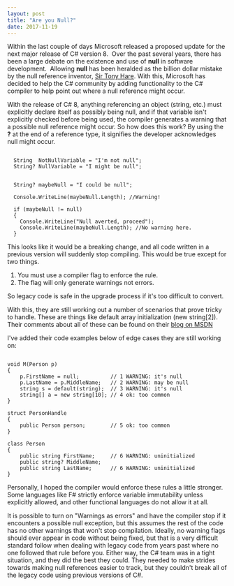```yaml
---
layout: post
title: "Are you Null?"
date: 2017-11-19
---
```


Within the last couple of days Microsoft released a proposed update for the next major release of C# version 8.  Over the past several years, there has been a large debate on the existence and use of **null** in software development.  Allowing **null** has been heralded as the billion dollar mistake by the null reference inventor, <a href="https://en.wikipedia.org/wiki/Tony_Hoare" rel="noopener" target="_blank">Sir Tony Hare</a>.  With this, Microsoft has decided to help the C# community by adding functionality to the C# compiler to help point out where a null reference might occur.

With the release of C# 8, anything referencing an object (string, etc.) must explicitly declare itself as possibly being null, and if that variable isn't explicitly checked before being used, the compiler generates a warning that a possible null reference might occur.  So how does this work?  By using the **?** at the end of a reference type, it signifies the developer acknowledges null might occur.  


```

  String  NotNullVariable = "I'm not null";
  String? NullVariable = "I might be null";

```



```

  String? maybeNull = "I could be null"; 

  Console.WriteLine(maybeNull.Length); //Warning!
  
  if (maybeNull != null) 
  {
    Console.WriteLine("Null averted, proceed"); 
    Console.WriteLine(maybeNull.Length); //No warning here.
  }

```



This looks like it would be a breaking change, and all code written in a previous version will suddenly stop compiling.  This would be true except for two things. 

<ol>
  <li>You must use a compiler flag to enforce the rule.</li>
  <li>The flag will only generate warnings not errors.</li>
</ol>

So legacy code is safe in the upgrade process if it's too difficult to convert.

With this, they are still working out a number of scenarios that prove tricky to handle. These are things like default array initialization (new string[2]).  Their comments about all of these can be found on their <a href="https://blogs.msdn.microsoft.com/dotnet/2017/11/15/nullable-reference-types-in-csharp/" rel="noopener" target="_blank">blog on MSDN</a>

I've added their code examples below of edge cases they are still working on:


```

void M(Person p)
{
    p.FirstName = null;          // 1 WARNING: it's null
    p.LastName = p.MiddleName;   // 2 WARNING: may be null
    string s = default(string);  // 3 WARNING: it's null
    string[] a = new string[10]; // 4 ok: too common
}

struct PersonHandle
{
    public Person person;        // 5 ok: too common
}

class Person
{
    public string FirstName;     // 6 WARNING: uninitialized
    public string? MiddleName; 
    public string LastName;      // 6 WARNING: uninitialized
}

```


Personally, I hoped the compiler would enforce these rules a little stronger.  Some languages like F# strictly enforce variable immutability unless explicitly allowed, and other functional languages do not allow it at all.  

It is possible to turn on "Warnings as errors" and have the compiler stop if it encounters a possible null exception, but this assumes the rest of the code has no other warnings that won't stop compilation.  Ideally, no warning flags should ever appear in code without being fixed, but that is a very difficult standard follow when dealing with legacy code from years past where no one followed that rule before you. Either way, the C# team was in a tight situation, and they did the best they could.  They needed to make strides towards making null references easier to track, but they couldn't break all of the legacy code using previous versions of C#.